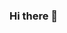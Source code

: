 ### Hi there 👋

<!--
**vinuPAbeywarna/vinuPAbeywarna** is a ✨ _special_ ✨ repository because its `README.md` (this file) appears on your GitHub profile.

Here are some ideas to get you started:
🌱 I’m currently learning ...
